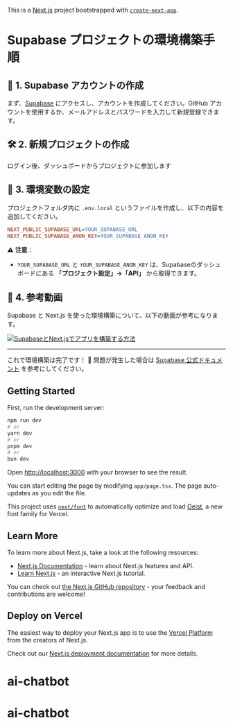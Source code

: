 This is a [Next.js](https://nextjs.org) project bootstrapped with [`create-next-app`](https://nextjs.org/docs/app/api-reference/cli/create-next-app).

# Supabase プロジェクトの環境構築手順

## 🚀 1. Supabase アカウントの作成

まず、[Supabase](https://supabase.com/) にアクセスし、アカウントを作成してください。GitHub アカウントを使用するか、メールアドレスとパスワードを入力して新規登録できます。

## 🛠️ 2. 新規プロジェクトの作成

ログイン後、ダッシュボードからプロジェクトに参加します

## 📂 3. 環境変数の設定

プロジェクトフォルダ内に `.env.local` というファイルを作成し、以下の内容を追加してください。

```ini
NEXT_PUBLIC_SUPABASE_URL=YOUR_SUPABASE_URL
NEXT_PUBLIC_SUPABASE_ANON_KEY=YOUR_SUPABASE_ANON_KEY
```

⚠ **注意**：

- `YOUR_SUPABASE_URL` と `YOUR_SUPABASE_ANON_KEY` は、Supabaseのダッシュボードにある **「プロジェクト設定」→「API」** から取得できます。

## 🎥 4. 参考動画

Supabase と Next.js を使った環境構築について、以下の動画が参考になります。

[![SupabaseとNext.jsでアプリを構築する方法](https://img.youtube.com/vi/wXXTz2eZIoM/0.jpg)](https://www.youtube.com/watch?v=wXXTz2eZIoM)

---

これで環境構築は完了です！ 🎉
問題が発生した場合は [Supabase 公式ドキュメント](https://supabase.com/docs/) を参考にしてください。

## Getting Started

First, run the development server:

```bash
npm run dev
# or
yarn dev
# or
pnpm dev
# or
bun dev
```

Open [http://localhost:3000](http://localhost:3000) with your browser to see the result.

You can start editing the page by modifying `app/page.tsx`. The page auto-updates as you edit the file.

This project uses [`next/font`](https://nextjs.org/docs/app/building-your-application/optimizing/fonts) to automatically optimize and load [Geist](https://vercel.com/font), a new font family for Vercel.

## Learn More

To learn more about Next.js, take a look at the following resources:

- [Next.js Documentation](https://nextjs.org/docs) - learn about Next.js features and API.
- [Learn Next.js](https://nextjs.org/learn) - an interactive Next.js tutorial.

You can check out [the Next.js GitHub repository](https://github.com/vercel/next.js) - your feedback and contributions are welcome!

## Deploy on Vercel

The easiest way to deploy your Next.js app is to use the [Vercel Platform](https://vercel.com/new?utm_medium=default-template&filter=next.js&utm_source=create-next-app&utm_campaign=create-next-app-readme) from the creators of Next.js.

Check out our [Next.js deployment documentation](https://nextjs.org/docs/app/building-your-application/deploying) for more details.

# ai-chatbot

# ai-chatbot
